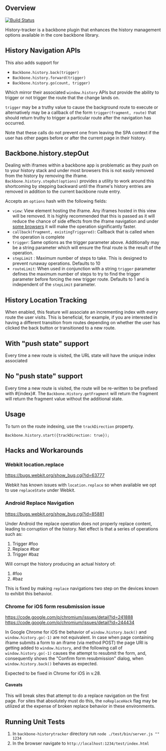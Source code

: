 Overview
--------

[![Build Status](https://secure.travis-ci.org/walmartlabs/backbone-historytracker.png?branch=master)](http://travis-ci.org/walmartlabs/backbone-historytracker)

History-tracker is a backbone plugin that enhances the history management options available in the
core backbone library.

## History Navigation APIs

This also adds support for

* `Backbone.history.back(trigger)`
* `Backbone.history.forward(trigger)`
* `Backbone.history.go(count, trigger)`

Which mirror their associated `window.history` APIs but provide the ability to trigger or not
trigger the route that the change lands on.

`trigger` may be a truthy value to cause the background route to execute or alternatively may be a
callback of the form `trigger(fragment, route)` that should return truthy to trigger a particular
route after the navigation has occurred.

Note that these calls do not prevent one from leaving the SPA context if the user has other pages
before or after the current page in their history.

## Backbone.history.stepOut

Dealing with iframes within a backbone app is problematic as they push on to your history stack and
under most browsers this is not easily removed from the history by removing the iframe.
`Backbone.history.stepOut(options)` provides a utility to work around this shortcoming by stepping
backward until the iframe's history entries are removed in addition to the current backbone route
entry.

Accepts an `options` hash with the following fields:

* `view`: View element hosting the iframe.
    Any iframes hosted in this view will be removed. It is highly recommended that this is
    passed as it will reduce the chance of side effects from the iframe navigation and
    under [some browsers](https://bugzilla.mozilla.org/show_bug.cgi?id=293417) it will make the
    operation significantly faster.
* `callback(fragment, existingTriggered)`: Callback that is called when the operation is complete
* `trigger`: Same options as the trigger parameter above. Additionally may be a string parameter
    which will ensure the final route is the result of the operation.
* `stepLimit` : Maximum number of steps to take.
    This is designed to prevent runaway operations. Defaults to 10
* `routeLimit`: When used in conjunction with a string `trigger` parameter defines the maximum
    number of steps to try to find the trigger parameter before forcing the new trigger route.
    Defaults to 1 and is independent of the `stepLimit` parameter.

## History Location Tracking

When enabled, this feature will associate an incrementing index with every route the user
visits.  This is beneficial, for example, if you are interested in having a different transition
from routes depending on whether the user has clicked the back button or transitioned to a new
route.

With "push state" support
-------------------------
Every time a new route is visited, the URL state will have the unique index associated

No "push state" support
-----------------------
Every time a new route is visited, the route will be re-written to be prefixed with #{index}#.
The `Backbone.History.getFragment` will return the fragment will return the fragment value without
the additional state.

Usage
-----
To turn on the route indexing, use the `trackDirection` property.

    Backbone.history.start({trackDirection: true});

## Hacks and Workarounds

### Webkit location.replace

https://bugs.webkit.org/show_bug.cgi?id=63777

Webkit has known issues with `location.replace` so when available we opt to use `replaceState`
under Webkit.

### Android Replace Navigation

https://bugs.webkit.org/show_bug.cgi?id=85881

Under Android the replace operation does not properly replace content, leading to corruption of the
history. Net effect is that a series of operations such as:

1. Trigger #foo
2. Replace #bar
3. Trigger #baz

Will corrupt the history producing an actual history of:

1. #foo
2. #baz

This is fixed by making `replace` navigations two step on the devices known to exhibit this behavior.

### Chrome for iOS form resubmission issue

https://code.google.com/p/chromium/issues/detail?id=241888
https://code.google.com/p/chromium/issues/detail?id=244434

In Google Chrome for iOS the behavior of `window.history.back()` and `window.history.go(-1)` are
not equivalent. In case when page containing iframe submits a form to an iframe (via method POST)
the page URI is getting added to `window.history`, and the following call of `window.history.go(-1)`
causes the attempt to resubmit the form, and, consequently shows the "Confirm form resubmission" 
dialog, when `window.history.back()` behaves as expected.

Expected to be fixed in Chrome for iOS in v.28.

#### Caveats

This will break sites that attempt to do a replace navigation on the first page. For sites that
absolutely must do this, the `noReplaceHack` flag may be utilized at the expense of broken replace
behavior in these environments.

## Running Unit Tests

1. In `backbone-historytracker` directory run `node ./test/bin/server.js "" 1234`
2. In the browser navigate to `http://localhost:1234/test/index.html`
